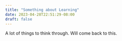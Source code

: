```yaml
---
title: "Something about Learning"
date: 2023-04-28T22:51:29-08:00
draft: false
---
```


A lot of things to think through. Will come back to this.
